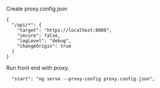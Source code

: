 

Create proxy.config.json
```
{
  "/api/*": {
    "target": "https://localhost:8080",
    "secure": false,
    "logLevel": "debug",
    "changeOrigin": true
  }
}
```


Run front end with proxy.
```
  "start": "ng serve --proxy-config proxy.config.json",
```
